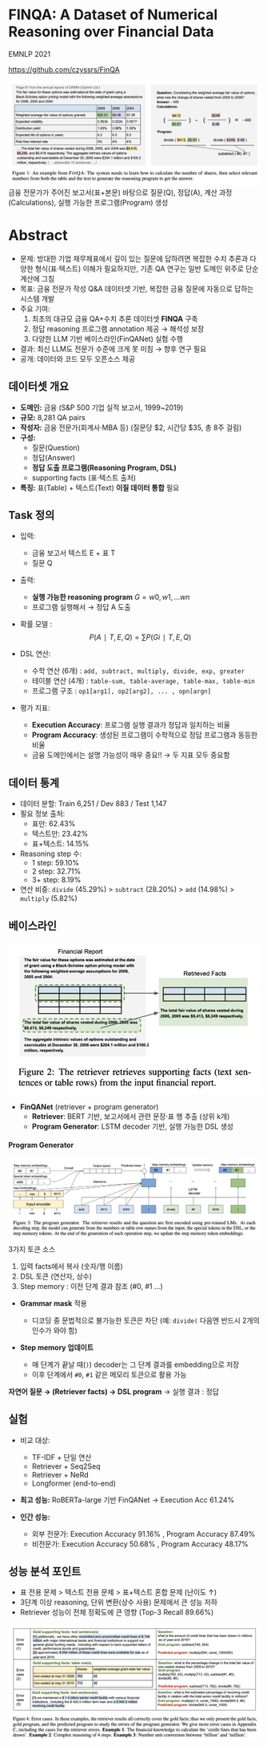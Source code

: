 # FINQA: A Dataset of Numerical Reasoning over Financial Data
EMNLP 2021

https://github.com/czyssrs/FinQA

![](<./Images/Pasted image 20250815011604.png>)
금융 전문가가 주어진 보고서(표+본문) 바탕으로 질문(Q), 정답(A), 계산 과정(Calculations), 실행 가능한 프로그램(Program) 생성

# Abstract
- 문제: 방대한 기업 재무제표에서 깊이 있는 질문에 답하려면 복잡한 수치 추론과 다양한 형식(표·텍스트) 이해가 필요하지만, 기존 QA 연구는 일반 도메인 위주로 단순 계산에 그침
- 목표: 금융 전문가 작성 Q&A 데이터셋 기반, 복잡한 금융 질문에 자동으로 답하는 시스템 개발
- 주요 기여:  
  1. 최초의 대규모 금융 QA+수치 추론 데이터셋 **FINQA** 구축
  2. 정답 reasoning 프로그램 annotation 제공 → 해석성 보장  
  3. 다양한 LLM 기반 베이스라인(FinQANet) 실험 수행  
- 결과: 최신 LLM도 전문가 수준에 크게 못 미침 → 향후 연구 필요
- 공개: 데이터와 코드 모두 오픈소스 제공

## 데이터셋 개요
- **도메인:** 금융 (S&P 500 기업 실적 보고서, 1999~2019)
- **규모:** 8,281 QA pairs
- **작성자:** 금융 전문가(회계사·MBA 등) (질문당 $2, 시간당 $35, 총 8주 걸림) 
- **구성:**
    - 질문(Question)
    - 정답(Answer)
    - **정답 도출 프로그램(Reasoning Program, DSL)**
    - supporting facts (표·텍스트 출처)
- **특징:** 표(Table) + 텍스트(Text) **이질 데이터 통합** 필요

## Task 정의
- 입력:
	- 금융 보고서 텍스트 E + 표 T
	- 질문 Q

- 출력: 
	- **실행 가능한 reasoning program** $G={w0​,w1​,...wn​}$
	- 프로그램 실행해서 → 정답 A 도출

- 확률 모델 :
$$P(A∣T,E,Q)=∑P(Gi​∣T,E,Q)$$

- DSL 연산: 
	- 수학 연산 (6개) : `add, subtract, multiply, divide, exp, greater`
	- 테이블 연산 (4개) : `table-sum, table-average, table-max, table-min`
	- 프로그램 구조 : `op1[arg1], op2[arg2], ... , opn[argn]`


- 평가 지표: 
    - **Execution Accuracy**: 프로그램 실행 결과가 정답과 일치하는 비율
    - **Program Accuracy**: 생성된 프로그램이 수학적으로 정답 프로그램과 동등한 비율
    - 금융 도메인에서는 설명 가능성이 매우 중요!!  → 두 지표 모두 중요함

## 데이터 통계
- 데이터 분할: Train 6,251 / Dev 883 / Test 1,147
- 필요 정보 출처:
    - 표만: 62.43%
    - 텍스트만: 23.42%
    - 표+텍스트: 14.15%
- Reasoning step 수:
    - 1 step: 59.10%
    - 2 step: 32.71%
    - 3+ step: 8.19%
- 연산 비중: `divide` (45.29%) > `subtract` (28.20%) > `add` (14.98%) > `multiply` (5.82%)

## 베이스라인

![](<./Images/Pasted image 20250817152436.png>)

- **FinQANet** (retriever + program generator)
    - **Retriever**: BERT 기반, 보고서에서 관련 문장·표 행 추출 (상위 k개)
    - **Program Generator**: LSTM decoder 기반, 실행 가능한 DSL 생성


#### Program Generator
![](<./Images/Pasted image 20250817165929.png>)
 3가지 토큰 소스
1. 입력 facts에서 복사 (숫자/행 이름)
2. DSL 토큰 (연산자, 상수)
3. Step memory : 이전 단계 결과 참조 (#0, #1 …) 

- **Grammar mask** 적용
    - 디코딩 중 문법적으로 불가능한 토큰은 차단 (예: `divide(` 다음엔 반드시 2개의 인수가 와야 함)

- **Step memory 업데이트**
    - 매 단계가 끝날 때(`)`) decoder는 그 단계 결과를 embedding으로 저장
    - 이후 단계에서 `#0`, `#1` 같은 메모리 토큰으로 활용 가능

**자연어 질문 → (Retriever facts) → DSL program** → 실행 결과 : 정답

## 실험
- 비교 대상:
    - TF-IDF + 단일 연산
    - Retriever + Seq2Seq
    - Retriever + NeRd
    - Longformer (end-to-end)

- **최고 성능:** RoBERTa-large 기반 FinQANet → Execution Acc 61.24%

- **인간 성능:**
    - 외부 전문가: Execution Accuracy 91.16% , Program Accuracy 87.49%
    - 비전문가: Execution Accuracy 50.68% , Program Accuracy 48.17%

## 성능 분석 포인트
- 표 전용 문제 > 텍스트 전용 문제 > 표+텍스트 혼합 문제 (난이도 ↑)
- 3단계 이상 reasoning, 단위 변환(상수 사용) 문제에서 큰 성능 저하    
- Retriever 성능이 전체 정확도에 큰 영향 (Top-3 Recall 89.66%)

![](<./Images/Pasted image 20250818013339.png>)